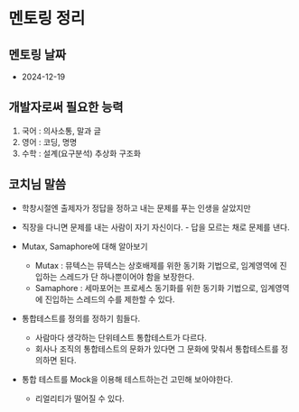 # 멘토링 정리

## 멘토링 날짜

- 2024-12-19

## 개발자로써 필요한 능력

1. 국어 : 의사소통, 말과 글
2. 영어 : 코딩, 명명
3. 수학 : 설계(요구분석) 추상화 구조화

## 코치님 말씀

- 학창시절엔 출제자가 정답을 정하고 내는 문제를 푸는 인생을 살았지만
- 직장을 다니면 문제를 내는 사람이 자기 자신이다. - 답을 모르는 채로 문제를 낸다.
- Mutax, Samaphore에 대해 알아보기
    - Mutax : 뮤텍스는 뮤텍스는 상호배제를 위한 동기화 기법으로, 임계영역에 진입하는 스레드가 단 하나뿐이어야 함을 보장한다.
    - Samaphore : 세마포어는 프로세스 동기화를 위한 동기화 기법으로, 임계영역에 진입하는 스레드의 수를 제한할 수 있다.

- 통합테스트를 정의를 정하기 힘들다.
    - 사람마다 생각하는 단위테스트 통합테스트가 다르다.
    - 회사나 조직의 통합테스트의 문화가 있다면 그 문화에 맞춰서 통합테스트를 정의하면 된다.
- 통합 테스트를 Mock을 이용해 테스트하는건 고민해 보아야한다.
    - 리얼리티가 떨어질 수 있다.